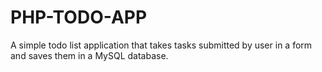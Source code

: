 # PHP-TODO-APP
A simple todo list application  that takes tasks submitted by user in a form and saves them in a MySQL database. 
